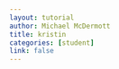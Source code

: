 ```yaml
---
layout: tutorial
author: Michael McDermott
title: kristin
categories: [student]
link: false
---
```

